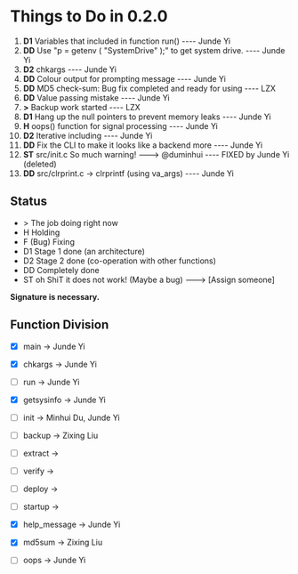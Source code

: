 # Things to Do in 0.2.0
1.  **D1** Variables that included in function run() ---- Junde Yi
2.  **DD** Use "p = getenv ( "SystemDrive" );" to get system drive. ---- Junde Yi
3.  **D2** chkargs ---- Junde Yi
4.  **DD** Colour output for prompting message ---- Junde Yi
5.  **DD**  MD5 check-sum: Bug fix completed and ready for using ---- LZX
6.  **DD** Value passing mistake ---- Junde Yi
7.  **>**  Backup work started ---- LZX
8.  **D1**  Hang up the null pointers to prevent memory leaks ---- Junde Yi
9.  **H**  oops() function for signal processing ---- Junde Yi
10. **D2** Iterative including ---- Junde Yi
11. **DD** Fix the CLI to make it looks like a backend more ---- Junde Yi
12. **ST** src/init.c So much warning! ---> @duminhui ---- FIXED by Junde Yi (deleted)
13. **DD** src/clrprint.c -> clrprintf (using va_args) ---- Junde Yi


## Status
* \>     The job doing right now
* H     Holding
* F     (Bug) Fixing
* D1    Stage 1 done (an architecture)
* D2    Stage 2 done (co-operation with other functions)
* DD    Completely done
* ST    oh ShiT it does not work! (Maybe a bug) ---> [Assign someone]

**Signature is necessary.**

## Function Division
  - [X] main                -> Junde Yi
  - [X] chkargs             -> Junde Yi
  - [ ] run                 -> Junde Yi
  - [X] getsysinfo          -> Junde Yi
  - [ ] init                -> Minhui Du, Junde Yi
  - [ ] backup              -> Zixing Liu
  - [ ] extract             -> 
  - [ ] verify              -> 
  - [ ] deploy              -> 
  - [ ] startup             -> 
  - [X] help_message        -> Junde Yi
  - [X] md5sum              -> Zixing Liu
  - [ ] oops                -> Junde Yi

